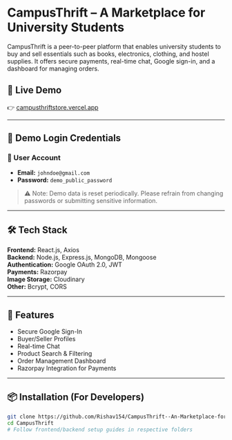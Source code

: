 # CampusThrift – A Marketplace for University Students

CampusThrift is a peer-to-peer platform that enables university students to buy and sell essentials such as books, electronics, clothing, and hostel supplies. It offers secure payments, real-time chat, Google sign-in, and a dashboard for managing orders.

## 🚀 Live Demo
👉 [campusthriftstore.vercel.app](https://campusthriftstore.vercel.app)

---

## 🧪 Demo Login Credentials

### 🧍 User Account
- **Email:** `johndoe@gmail.com`  
- **Password:** `demo_public_password`

> ⚠️ Note: Demo data is reset periodically. Please refrain from changing passwords or submitting sensitive information.

---

## 🛠️ Tech Stack

**Frontend:** React.js, Axios  
**Backend:** Node.js, Express.js, MongoDB, Mongoose  
**Authentication:** Google OAuth 2.0, JWT  
**Payments:** Razorpay  
**Image Storage:** Cloudinary  
**Other:** Bcrypt, CORS

---

## 📸 Features
- Secure Google Sign-In
- Buyer/Seller Profiles
- Real-time Chat
- Product Search & Filtering
- Order Management Dashboard
- Razorpay Integration for Payments

---

## 📦 Installation (For Developers)

```bash
git clone https://github.com/Rishav154/CampusThrift--An-Marketplace-for-University-Students-to-Buy-and-Sell-Essentials.git
cd CampusThrift
# Follow frontend/backend setup guides in respective folders
